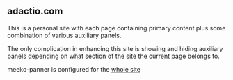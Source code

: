 adactio.com
-----------

This is a personal site with each page containing primary content
plus some combination of various auxiliary panels.

The only complication in enhancing this site is showing and hiding auxiliary
panels depending on what section of the site the current page belongs to. 

meeko-panner is configured for the [whole site](http://adactio.com/)
